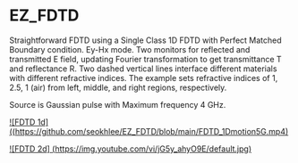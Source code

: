 # EZ_FDTD
Straightforward FDTD using a Single Class
1D FDTD with Perfect Matched Boundary condition. Ey-Hx mode.
Two monitors for reflected and transmitted E field, updating Fourier transformation to get transmittance T and reflectance R.
Two dashed vertical lines interface different materials with different refractive indices. 
The example sets refractive indices of 1, 2.5, 1 (air) from left, middle, and right regions, respectively. 

Source is Gaussian pulse with Maximum frequency 4 GHz.

[![FDTD 1d]((https://github.com/seokhlee/EZ_FDTD/blob/main/FDTD_1Dmotion5G.mp4)](https://youtu.be/ih2BQoYWV8c)

[![FDTD 2d] (https://img.youtube.com/vi/jG5y_ahyO9E/default.jpg)](https://youtu.be/jG5y_ahyO9E)
